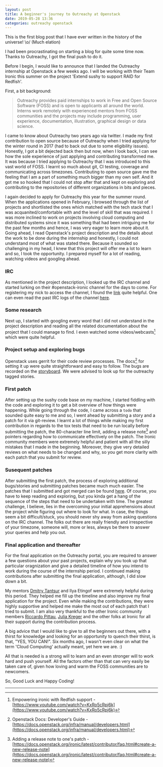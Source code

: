 ```yaml
---
layout: post
title: A beginner's journey to Outreachy at Openstack
date: 2019-05-28 13:36
categories: outreachy openstack
---
```


This is the first blog post that I have ever written in the history of the universe! \o/ (Much elation)

I had been procrastinating on starting a blog for quite some time now. Thanks to Outreachy, I got the final push to do it.

Before I begin, I would like to announce that I landed the Outreachy internship at Openstack a few weeks ago. I will be working with their Team Ironic this summer on the project 'Extend sushy to support RAID for Redfish'.

First, a bit background: 
>Outreachy provides paid internships to work in Free and Open Source Software (FOSS) and is open to applicants all around the world. Interns work remotely with experienced mentors from FOSS communities and the projects may include programming, user experience, documentation, illustration, graphical design or data science.

I came to know about Outreachy two years ago via twitter. I made my first contribution to open source because of Outreachy when I tried applying for the winter round in 2017 (had to back out due to some eligibility issues). Honestly, I got a bit dejected back then but now, when I look back, I can see how the sole experience of just applying and contributing transformed me. It was because I tried applying to Outreachy that I was introduced to this vast world of FOSS. I learnt so much about git, CI testing, coverage and communicating across timezones. Contributing to open source gave me the feeling that I am a part of something much bigger than my own self. And it got me so hooked that I could not stop after that and kept on exploring and contributing to the repositories of different organizations in bits and pieces. 

I again decided to apply for Outreachy this year for the summer round. When the applications opened in February, I browsed through the list of projects and shortlisted the ones which matched with the tech stack that I was acquanited/comfortable with and the level of skill that was required. I was more inclined to work on projects involving cloud computing and distributed systems since it was something that had been intriguing me for the past few months and hence, I was very eager to learn more about it. Going ahead, I read Openstack's project description and the details about the work to be done during the internship and honestly, I could not understand most of what was stated there. Because it sounded so challenging in my head, I knew that this project will offer me a lot to learn and so, I took the opportunity. I prepared myself for a lot of reading, watching videos and googling ahead.

### IRC
As mentioned in the project description, I looked up the IRC channel and started lurking on their #openstack-ironic channel for the days to come. For registering my nick to access the channel, I found the [link](https://freenode.net/kb/answer/registration) quite helpful. One can even read the past IRC logs of the channel [here](http://eavesdrop.openstack.org/irclogs/%23openstack-ironic/).

### Some research
Next up, I started with googling every word that I did not understand in the project description and reading all the related documentation about the project that I could manage to find. I even watched some videos/webcasts[^1] which were quite helpful. 

### Project setup and exploring bugs
Openstack uses gerrit for their code review processes. The docs[^2] for setting it up were quite straightforward and easy to follow. The bugs are recorded on the [storyboard](http://storyboard.openstack.org/). We were advised to look up for the outreachy tagged stories.

### First patch
After setting up the sushy code base on my machine, I started fiddling with the code and exploring it to get a bit overview of how things were happening. While going through the code, I came across a `todo` that sounded quite easy to me and so, I went ahead by submitting a story and a patch for it via git-review. I learnt a lot of things while making my first contribution in regards to the tox tests that need to be run locally before submitting the patch, the 80-character line limit, adding a release note[^3] and pointers regarding how to communicate effectively on the patch.
The Ironic community members were extremely helpful and patient with all the silly mistakes that I made in the beginning. Moreover, they give very detailed reviews on what needs to be changed and why, so you get more clarity with each patch that you submit for review. 

### Susequent patches
After submitting the first patch, the process of exploring additional bugs/stories and submitting patches became much much easier. The patches that I submitted and got merged can be found [here](https://review.opendev.org/#/q/owner:%22Varsha+Verma%22). Of course, you have to keep reading and exploring, but you kinda get a hang of the sequence of the steps that need to be undertaken with time. The greatest challenge, I believe, lies in the overcoming your initial apprehensions about the project while figuring out where to look for what. In case, the things seem a bit difficult/stuck, you should never shy away from asking questions on the IRC channel. The folks out there are really friendly and irrespective of your timezone, someone will, more or less, always be there to answer your queries and help you out.

### Final application and thereafter
For the final application on the Outreachy portal, you are required to answer a few questions about your past projects, explain why you took up that particular oragnization and give a detailed timeline of how you intend to work during the course of the internship period. 
I continued making contributions after submitting the final application, although, I did slow down a bit. 

My mentors [Dmitry Tantsur](https://twitter.com/creepy_owlet) and Ilya Etingof were extremely helpful during this period. They helped me fill up the timeline and also improve my final application for the project. Even while making the contributions, they were highly supportive and helped me make the most out of each patch that I tried to submit. I am also very thankful to the other Ironic community members [Riccardo Pittau](https://twitter.com/elfosardo), [Julia Kreger](https://twitter.com/ashinclouds) and the other folks at Ironic for all their support during the contribution process.

A big advice that I would like to give to all the beginners out there, with a thirst for knowledge and looking for an opportunity to quench their thirst, is that, "YES, YOU CAN!". Six months ago, I wasn't even clear on what the term 'Cloud Computing' actually meant, yet here we are. :)

All that is needed is a strong will to learn and an even stronger will to work hard and push yourself. All the factors other than that can very easily be taken care of, given how loving and warm the FOSS communities are to newcomers.

So, Good Luck and Happy Coding!

---

[^1]: Empowering ironic with Redfish support - [https://www.youtube.com/watch?v=KxRo5cRpj6k](https://www.youtube.com/watch?v=KxRo5cRpj6k)

[^2]: Openstack Docs: Developer's Guide - [https://docs.openstack.org/infra/manual/developers.html](https://docs.openstack.org/infra/manual/developers.html)

[^3]: Adding a release note to one's patch - [https://docs.openstack.org/ironic/latest/contributor/faq.html#create-a-new-release-note](https://docs.openstack.org/ironic/latest/contributor/faq.html#create-a-new-release-note)
   
